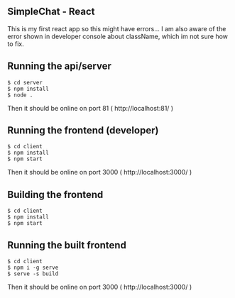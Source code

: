 ## SimpleChat - React
This is my first react app so this might have errors...
I am also aware of the error shown in developer console about className, which im not sure how to fix.

## Running the api/server

```
$ cd server
$ npm install
$ node .
```

Then it should be online on port 81 ( http://localhost:81/ )

## Running the frontend (developer)

```
$ cd client
$ npm install
$ npm start
```
Then it should be online on port 3000 ( http://localhost:3000/ )

## Building the frontend

```
$ cd client
$ npm install
$ npm start
```

## Running the built frontend

```
$ cd client
$ npm i -g serve
$ serve -s build
```

Then it should be online on port 3000 ( http://localhost:3000/ )
